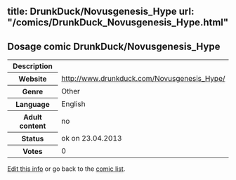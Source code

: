 title: DrunkDuck/Novusgenesis_Hype
url: "/comics/DrunkDuck_Novusgenesis_Hype.html"
---
Dosage comic DrunkDuck/Novusgenesis_Hype
-----------------------------------------

<table class="comicinfo">
<tr>
<th>Description</th><td></td>
</tr>
<tr>
<th>Website</th><td><a href="http://www.drunkduck.com/Novusgenesis_Hype/">http://www.drunkduck.com/Novusgenesis_Hype/</a></td>
</tr>
<tr>
<th>Genre</th><td>Other</td>
</tr>
<tr>
<th>Language</th><td>English</td>
</tr>
<tr>
<th>Adult content</th><td>no</td>
</tr>
<tr>
<th>Status</th><td>ok on 23.04.2013</td>
</tr>
<tr>
<th>Votes</th><td>0</div></td>
</tr>
</table>

[Edit this info](/comics/DrunkDuck_Novusgenesis_Hype_edit.html) or go back to the [comic list](../comic-index.html).
